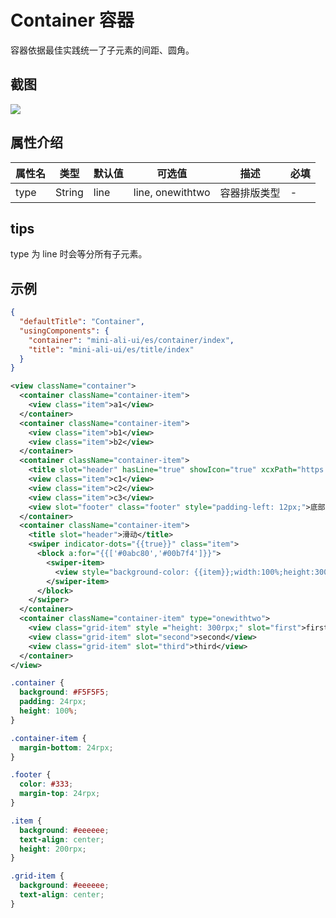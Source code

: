 # Container 容器

容器依据最佳实践统一了子元素的间距、圆角。


## 截图
<img src="https://gw.alipayobjects.com/mdn/rms_ce4c6f/afts/img/A*IaaZSYKZltoAAAAAAAAAAABkARQnAQ" />

## 属性介绍
| 属性名 | 类型 | 默认值 | 可选值 | 描述 | 必填 |
| ---- | ---- | ---- | ---- | ---- | ---- |
| type | String | line | line, onewithtwo | 容器排版类型 | - |

## tips
type 为 line 时会等分所有子元素。

## 示例

```json
{
  "defaultTitle": "Container",
  "usingComponents": {
    "container": "mini-ali-ui/es/container/index",
    "title": "mini-ali-ui/es/title/index"
  }
}
```

```xml
<view className="container">
  <container className="container-item">
    <view class="item">a1</view>
  </container>
  <container className="container-item">
    <view class="item">b1</view>
    <view class="item">b2</view>
  </container>
  <container className="container-item">
    <title slot="header" hasLine="true" showIcon="true" xcxPath="https://gw.alipayobjects.com/mdn/miniProgram_mendian/afts/img/A*wiFYTo5I0m8AAAAAAAAAAABjAQAAAQ/original">内部标题无操作</title>
    <view class="item">c1</view>
    <view class="item">c2</view>
    <view class="item">c3</view>
    <view slot="footer" class="footer" style="padding-left: 12px;">底部展示区</view>
  </container>
  <container className="container-item">
    <title slot="header">滑动</title>
    <swiper indicator-dots="{{true}}" class="item">
      <block a:for="{{['#0abc80','#00b7f4']}}">
        <swiper-item>
          <view style="background-color: {{item}};width:100%;height:300rpx;border-radius:16rpx;"/>
        </swiper-item>
      </block>
    </swiper>
  </container>
  <container className="container-item" type="onewithtwo">
    <view class="grid-item" style ="height: 300rpx;" slot="first">first</view>
    <view class="grid-item" slot="second">second</view>
    <view class="grid-item" slot="third">third</view>
  </container>
</view>
```
```css
.container {
  background: #F5F5F5;
  padding: 24rpx;
  height: 100%;
}

.container-item {
  margin-bottom: 24rpx;
}

.footer {
  color: #333;
  margin-top: 24rpx;
}

.item {
  background: #eeeeee;
  text-align: center;
  height: 200rpx;
}

.grid-item {
  background: #eeeeee;
  text-align: center;
}

```